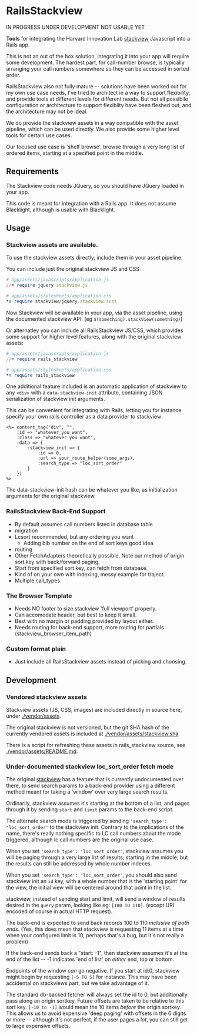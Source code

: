 # RailsStackview

IN PROGRESS UNDER DEVELOPMENT NOT USABLE YET

**Tools** for integrating the Harvard Innovation Lab [stackview](https://github.com/harvard-lil/stackview) Javascript into a Rails app. 

This is not an out of the box solution, integrating it into your app will require some development.
The hardest part, for call-number browse, is typically arranging your call numbers somewhere
so they can be accessed in sorted order. 

RailsStackview also not fully mature -- solutions have been worked out for my own use case needs,
I've tried to architect in a way to support flexibility, and provide tools at different levels
for different needs. But not all possibile configuration or architecture to support flexiblity
have been fleshed out, and the architecture may not be ideal. 

We do provide the stackview assets in a way compatible with the asset pipeline, which
can be used directly. We also provide some higher level tools for certain use cases. 

Our focused use case is 'shelf browse', browse through a very long list of ordered
items, starting at a specified point in the middle. 

## Requirements

The Stackview code needs JQuery, so you should have JQuery loaded in your app. 

This code is meant for integration with a Rails app. It does not assume Blacklight,
although is usable with Blacklight. 

## Usage

### Stackview assets are available. 

To use the stackview assets directly, include them in your asset pipeline. 

You can include just the original stackview JS and CSS:

~~~ruby
# app/assets/javascripts/application.js
//= require jquery.stackview.js
~~~

~~~ruby 
# app/assets/stylesheets/application.css
*= require stackview/jquery.stackview.scss
~~~

Now Stackview will be available in your app, via the asset pipeline,
using the documented stackview API. (eg `$(something).stackView(something)`)

Or alternatley you can include all RailsStackview JS/CSS, which provides some
support for higher level features, along with the original stackview assets:

~~~ruby
# app/assets/javascripts/application.js
//= require rails_stackview
~~~

~~~ruby 
# app/assets/stylesheets/application.css
*= require rails_stackview
~~~

One additional feature included is an automatic application of stackview
to any `<div>` with a `data-stackview-init` attribute, containing JSON
serialization of stackview init arguments. 

This can be convenient for integrating with Rails, letting you for instance
specify your own rails controller as a data provider to stackview:

~~~erb
<%= content_tag("div", "",
    :id => "whatever_you_want",
    :class => "whatever you want",
    :data => {
        :stackview_init => {
            :id => 0,
            :url => your_route_helper(some_args),
            :search_type => "loc_sort_order"
        }
    })
%>
~~~

The data-stackview-init hash can be whatever you like, as initialization
arguments for the original stackview. 

### RailsStackview Back-End Support

* By default assumes call numbers listed in database table
* migration
* Lcsort recommended, but any ordering you want
  * Adding bib number on the end of sort keys good idea
* routing
* Other FetchAdapters theoretically possible. Note our method of
  origin sort key with back/forward paging. 
* Start from specified sort key, can fetch from database. 
* Kind of on your own with indexing, messy example for traject. 
* Multiple call_types. 


### The Browser Template

* Needs NO footer to size stackview 'full viewport' properly. 
* Can accomodate header, but best to keep it small. 
* Best with no margin or padding provided by layout either. 
* Needs routing for back-end support, more routing for partials (stackview_browser_item_path)

### Custom format plain

* Just include all RailsStackview assets instead of picking and choosing. 

## Development

### Vendored stackview assets

Stackview assets (JS, CSS, images) are included directly in source here, 
under [./vendor/assets](./vendor/assets).

The original stackview is not versioned, but the git SHA hash of
the currently vendored assets is included at 
[./vendor/assets/stackview.sha](./vendor/assets/stackview.sha)

There is a script for refreshing these assets in rails_stackview source,
see [./vendor/assets/README.md](./vendor/assets/README.md).

### Under-documented stackview loc_sort_order fetch mode

The original [stackview](https://github.com/harvard-lil/stackview) has a feature
that is currently undocumented over there, to send search params to a back-end
provider using a different method meant for taking a 'window' over very large
search results. 

Ordinarily, stackview assumes it's starting at the bottom of a list, and pages
through it by sending `start` and `limit` params to the back-end script. 

The alternate search mode is triggered by sending `'search_type': 'loc_sort_order'`
to the stackview init.  Contrary to the implications of the name, there's
really nothing specific to LC call numbers about the mode triggered, although
lc call numbers are the original use case.

When you set `'search_type': 'loc_sort_order'`, stackview assumes you will
be paging through a very large list of results; starting in the middle; but the
results can still be addressed by whole number indeces. 

When you set `'search_type': 'loc_sort_order'`, you should also send stackview
init an `id` key, with a whole number that is the 'starting point' for the view,
the initial view will be centered around that point in the list. 

stackview, instead of sending start and limit, will send a window of results desired
in the `query` param, looking like eg: `[100 TO 110]`.  (except URI encoded of course in
actual HTTP request). 

The back-end is expected to send back records 100 to 110 _inclusive of both ends_.
(Yes, this does mean that stackview is requesting 11 items at a time when your
configured limit is 10, perhaps that's a bug, but it's not really a problem) 

If the back-end sends back a "start: -1", then stackview assumes it's at the
end of the list -- -1 indicates 'end of list' on _either_ end, top or bottom. 

Endpoints of the window _can_ go negative.  If you start at id:0, stackview
might begin by requesting `[-5 TO 5]` for instance. This may have been accidental
on stackviews part, but we take advantage of it. 

The standard db-backed fetcher will always set the id to 0, but additionally
pass along an origin sortkey.  Future offsets are taken to be relative to
this sort key.  `[-10 to -1]` would mean the 10 items _before_ the origin sortkey. 
This allows us to avoid expensive 'deep paging' with offsets in the 6 digits or more --
although it's not perfect, if the user pages a _lot_, you can still get to large
expensive offsets. 